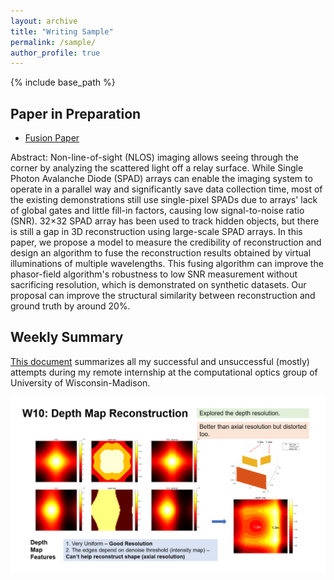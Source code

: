```yaml
---
layout: archive
title: "Writing Sample"
permalink: /sample/
author_profile: true
---
```


{% include base_path %}

## Paper in Preparation

* [Fusion Paper](https://arianagu.github.io/files/fusing.pdf)

Abstract: Non-line-of-sight (NLOS) imaging allows seeing through the corner by analyzing the scattered light off a relay surface. While Single Photon Avalanche Diode (SPAD) arrays can enable the imaging system to operate in a parallel way and significantly save data collection time, most of the existing demonstrations still use single-pixel SPADs due to arrays' lack of global gates and little fill-in factors, causing low signal-to-noise ratio (SNR). 32×32 SPAD array has been used to track hidden objects, but there is still a gap in 3D reconstruction using large-scale SPAD arrays. In this paper, we propose a model to measure the credibility of reconstruction and design an algorithm to fuse the reconstruction results obtained by virtual illuminations of multiple wavelengths. This fusing algorithm can improve the phasor-field algorithm's robustness to low SNR measurement without sacrificing resolution, which is demonstrated on synthetic datasets. Our proposal can improve the structural similarity between reconstruction and ground truth by around 20%.

## Weekly Summary

[This document](https://arianagu.github.io/files/weekly_summary.pdf) summarizes all my successful and unsuccessful (mostly) attempts during my remote internship at the computational optics group of University of Wisconsin-Madison.

![](/images/w1.png)

